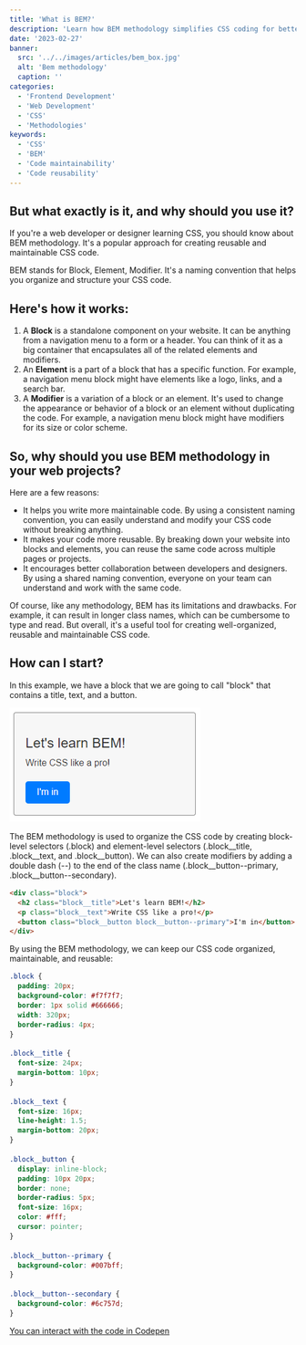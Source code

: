 ```yaml
---
title: 'What is BEM?'
description: 'Learn how BEM methodology simplifies CSS coding for better collaboration.'
date: '2023-02-27'
banner:
  src: '../../images/articles/bem_box.jpg'
  alt: 'Bem methodology'
  caption: ''
categories:
  - 'Frontend Development'
  - 'Web Development'
  - 'CSS'
  - 'Methodologies'
keywords:
  - 'CSS'
  - 'BEM'
  - 'Code maintainability'
  - 'Code reusability'
---
```


## But what exactly is it, and why should you use it?
If you're a web developer or designer learning CSS, you should know about BEM methodology. It's a popular approach for creating reusable and maintainable CSS code. 

BEM stands for Block, Element, Modifier. It's a naming convention that helps you organize and structure your CSS code. 

## Here's how it works:

1. A **Block** is a standalone component on your website. It can be anything from a navigation menu to a form or a header. You can think of it as a big container that encapsulates all of the related elements and modifiers.
2. An **Element** is a part of a block that has a specific function. For example, a navigation menu block might have elements like a logo, links, and a search bar.
3. A **Modifier** is a variation of a block or an element. It's used to change the appearance or behavior of a block or an element without duplicating the code. For example, a navigation menu block might have modifiers for its size or color scheme.

## So, why should you use BEM methodology in your web projects? 

Here are a few reasons:

- It helps you write more maintainable code. By using a consistent naming convention, you can easily understand and modify your CSS code without breaking anything.
- It makes your code more reusable. By breaking down your website into blocks and elements, you can reuse the same code across multiple pages or projects.
- It encourages better collaboration between developers and designers. By using a shared naming convention, everyone on your team can understand and work with the same code.

Of course, like any methodology, BEM has its limitations and drawbacks. For example, it can result in longer class names, which can be cumbersome to type and read. But overall, it's a useful tool for creating well-organized, reusable and maintainable CSS code.


## How can I start?

In this example, we have a block that we are going to call "block" that contains a title, text, and a button.

<img src="../../images/articles/bem_box.png" alt="box example" class="article__image"/> 

The BEM methodology is used to organize the CSS code by creating block-level selectors (.block) and element-level selectors (.block__title, .block__text, and .block__button). We can also create modifiers by adding a double dash (--) to the end of the class name (.block__button--primary, .block__button--secondary).

``` html 
<div class="block">
  <h2 class="block__title">Let's learn BEM!</h2>
  <p class="block__text">Write CSS like a pro!</p>
  <button class="block__button block__button--primary">I'm in</button>
</div>
```

By using the BEM methodology, we can keep our CSS code organized, maintainable, and reusable:

``` css 
.block {
  padding: 20px;
  background-color: #f7f7f7;
  border: 1px solid #666666;
  width: 320px;
  border-radius: 4px;
}

.block__title {
  font-size: 24px;
  margin-bottom: 10px;
}

.block__text {
  font-size: 16px;
  line-height: 1.5;
  margin-bottom: 20px;
}

.block__button {
  display: inline-block;
  padding: 10px 20px;
  border: none;
  border-radius: 5px;
  font-size: 16px;
  color: #fff;
  cursor: pointer;
}

.block__button--primary {
  background-color: #007bff;
}

.block__button--secondary {
  background-color: #6c757d;
}
```

<u><a class="link" href="https://codepen.io/alfioperino/pen/vYzgeNO" target="_blank">You can interact with the code in Codepen</a></u>
<!-- <a class="link" href="https://codepen.io/alfioperino/pen/vYzgeNO" target="_blank">You can interact with the code in Codepen</a> -->

